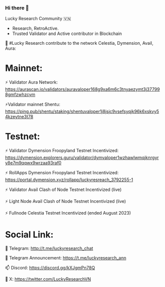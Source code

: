 ### Hi there 👋

Lucky Research Community 🇻🇳
- Research, RetroActive. 
- Trusted Validator and Active contributor in Blockchain

🌱 #Lucky Research contribute to the network Celestia, Dymension, Avail, Aura:

 # Mainnet: 

  ⚡ Validator Aura Network: https://aurascan.io/validators/auravaloper168g9xa6m6c3tnyaezymt3j377998gmfzwhzcym
  
  ⚡Validator mainnet Shentu:
https://ping.pub/shentu/staking/shentuvaloper1j8jsjc9vsefsyqjk96k6xskvy54kzeytne3t78

  
  # Testnet:

  ⚡ Validator Dymension Froopyland Testnet Incentivized: https://dymension.explorers.guru/validator/dymvaloper1wzhawlwmqjknrgyry8e7m9qqwx9wrzaa93raf0

  ⚡ RollApps Dymension Froopyland Testnet Incentivized: https://portal.dymension.xyz/rollapp/luckyresreach_3792255-1

  ⚡ Validator Avail Clash of Node Testnet Incentivized (live)

  ⚡ Light Node Avail Clash of Node Testnet Incentivized (live)

  ⚡ Fullnode Celestia Testnet Incentivized (ended August 2023)

  # Social Link:

👯 Telegram: http://t.me/luckyresearch_chat

👯 Telegram Announcement: https://t.me/luckyresearch_ann

📫 Discord: https://discord.gg/kXJgmPn78Q

🔭 X: https://twitter.com/LuckyResearchVN

<!--
**LuckyResearch/LuckyResearch** is a ✨ _special_ ✨ repository because its `README.md` (this file) appears on your GitHub profile.

Here are some ideas to get you started:

- 🔭 I’m currently working on ...
- 🌱 I’m currently learning ...
- 👯 I’m looking to collaborate on ...
- 🤔 I’m looking for help with ...
- 💬 Ask me about ...
- 📫 How to reach me: ...
- 😄 Pronouns: ...
- ⚡ Fun fact: ...
-->
